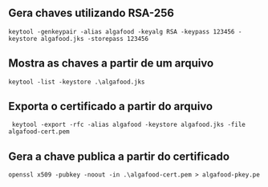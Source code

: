 ## Gera chaves utilizando RSA-256
```shell
keytool -genkeypair -alias algafood -keyalg RSA -keypass 123456 -keystore algafood.jks -storepass 123456
```
## Mostra as chaves a partir de um arquivo
```shell
keytool -list -keystore .\algafood.jks
```
## Exporta o certificado a partir do arquivo 
```shell
 keytool -export -rfc -alias algafood -keystore algafood.jks -file algafood-cert.pem
```
## Gera a chave publica a partir do certificado
```shell
openssl x509 -pubkey -noout -in .\algafood-cert.pem > algafood-pkey.pe
```